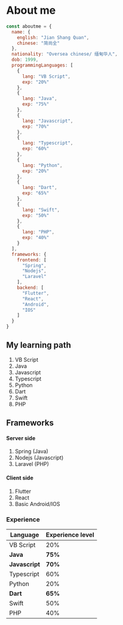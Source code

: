 # About me
```javascript
const aboutme = {
  name: {
    english: "Jian Shang Quan",
    chinese: "简尚全"
  },
  nationality: "Oversea chinese/ 缅甸华人",
  dob: 1999,
  programmingLanguages: [
    {
      lang: "VB Script",
      exp: "20%"
    },
    {
      lang: "Java",
      exp: "75%"
    },
    {
      lang: "Javascript",
      exp: "70%"
    },
    {
      lang: "Typescript",
      exp: "60%"
    },
    {
      lang: "Python",
      exp: "20%"
    },
    {
      lang: "Dart",
      exp: "65%"
    },
    {
      lang: "Swift",
      exp: "50%"
    },
    {
      lang: "PHP",
      exp: "40%"
    }
  ],
  frameworks: {
    frontend: [
      "Spring",
      "Nodejs",
      "Laravel"
    ],
    backend: [
      "Flutter",
      "React",
      "Android",
      "IOS"
    ]
  }
}
```

## My learning path
1. VB Script
2. Java
3. Javascript
4. Typescript
5. Python
6. Dart
7. Swift
8. PHP

## Frameworks 
#### Server side
1. Spring (Java)
2. Nodejs (Javascript)
3. Laravel (PHP)
#### Client side 
1. Flutter
2. React
3. Basic Android/IOS


### Experience
|Language| Experience level  |
|--|--|
| VB Script | 20% |
| **Java** | **75%** |
| **Javascript** | **70%** |
| Typescript | 60% |
| Python | 20% |
| **Dart** | **65%** |
| Swift | 50% |
| PHP | 40% |



